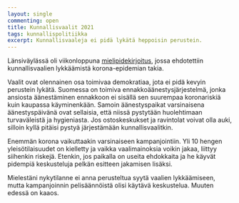 ```yaml
---
layout: single
commenting: open
title: Kunnallisvaalit 2021
tags: kunnallispolitiikka
excerpt: Kunnallisvaaleja ei pidä lykätä heppoisin perustein.
---
```

Länsiväylässä oli viikonloppuna [mielipidekirjoitus](https://www.lansivayla.fi/paakirjoitus-mielipide/3593124), jossa ehdotettiin kunnallisvaalien lykkäämistä korona-epidemian takia.

Vaalit ovat olennainen osa toimivaa demokratiaa, jota ei pidä kevyin perustein lykätä. Suomessa on toimiva ennakkoäänestysjärjestelmä, jonka ansiosta äänestäminen ennakkoon ei sisällä sen suurempaa koronariskiä kuin kaupassa käyminenkään. Samoin äänestyspaikat varsinaisena äänestyspäivänä ovat sellaisia, että niissä pystytään huolehtimaan turvaväleistä ja hygieniasta. Jos ostoskeskukset ja ravintolat voivat olla auki, silloin kyllä pitäisi pystyä järjestämään kunnallisvaalitkin.

Enemmän korona vaikuttaakin varsinaiseen kampanjointiin. Yli 10 hengen yleisötilaisuudet on kielletty ja vaikka vaalimainoksia voikin jakaa, liittyy siihenkin riskejä. Etenkin, jos paikalla on useita ehdokkaita ja he käyvät pidempiä keskusteluja pelkän esitteen jakamisen lisäksi.

Mielestäni nykytilanne ei anna perusteltua syytä vaalien lykkäämiseen,
mutta kampanjoinnin pelisäännöistä olisi käytävä keskustelua. Muuten edessä on kaaos.